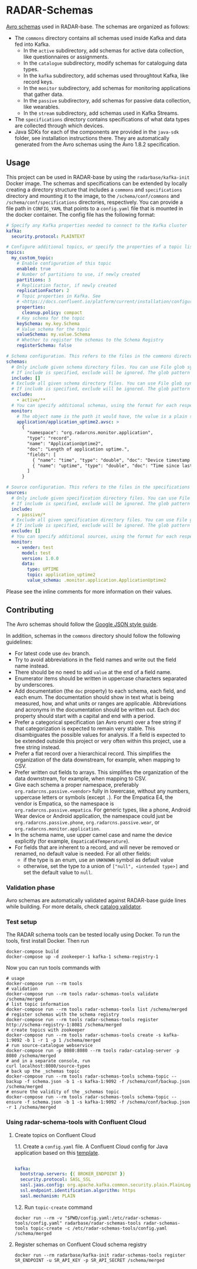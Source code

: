 # RADAR-Schemas

[Avro schemas](https://avro.apache.org/docs/1.9.2/spec.html) used in RADAR-base. The schemas are organized as follows:

- The `commons` directory contains all schemas used inside Kafka and data fed into Kafka.
  - In the `active` subdirectory, add schemas for active data collection, like questionnaires or assignments.
  - In the `catalogue` subdirectory, modify schemas for cataloguing data types.
  - In the `kafka` subdirectory, add schemas used throughtout Kafka, like record keys.
  - In the `monitor` subdirectory, add schemas for monitoring applications that gather data.
  - In the `passive` subdirectory, add schemas for passive data collection, like wearables.
  - In the `stream` subdirectory, add schemas used in Kafka Streams.
- The `specifications` directory contains specifications of what data types are collected through which devices.
- Java SDKs for each of the components are provided in the `java-sdk` folder, see installation instructions there. They are automatically generated from the Avro schemas using the Avro 1.8.2 specification.

## Usage

This project can be used in RADAR-base by using the `radarbase/kafka-init` Docker image. The schemas and specifications can be extended by locally creating a directory structure that includes a `commons` and `specifications` directory and mounting it to the image, to the `/schema/conf/commons` and `/schema/conf/specifications` directories, respectively. You can provide a file path in `CONFIG_YAML` that points to a `config.yaml` file that is mounted in the docker container. The config file has the following format:

```yaml
# Specify any Kafka properties needed to connect to the Kafka cluster
kafka:
  security.protocol: PLAINTEXT

# Configure additional topics, or specify the properties of a topic listed elsewhere.
topics:
  my_custom_topic:
    # Enable configuration of this topic
    enabled: true
    # Number of partitions to use, if newly created
    partitions: 3
    # Replication factor, if newly created
    replicationFactor: 2
    # Topic properties in Kafka. See
    # <https://docs.confluent.io/platform/current/installation/configuration/topic-configs.html#ak-topic-configurations-for-cp>
    properties:
      cleanup.policy: compact
    # Key schema for the topic
    keySchema: my.key.Schema
    # Value schema for the topic
    valueSchema: my.value.Schema
    # Whether to register the schemas to the Schema Registry
    registerSchema: false

# Schema configuration. This refers to the files in the commons directory.
schemas:
  # Only include given schema directory files. You can use File glob syntax as described in <https://docs.oracle.com/javase/8/docs/api/java/nio/file/FileSystem.html#getPathMatcher-java.lang.String->
  # If include is specified, exclude will be ignored. The glob pattern should start from the commons directory.
  include: []
  # Exclude all given schema directory files. You can use File glob syntax as described in <https://docs.oracle.com/javase/8/docs/api/java/nio/file/FileSystem.html#getPathMatcher-java.lang.String->
  # If include is specified, exclude will be ignored. The glob pattern should start from the commons directory.
  exclude:
    - active/**
  # You can specify additional schemas, using the format for each respective specification directory.
  monitor:
    # The object name is the path it would have, the value is a plain string containing a JSON object
    application/application_uptime2.avsc: >
      {
        "namespace": "org.radarcns.monitor.application",
        "type": "record",
        "name": "ApplicationUptime2",
        "doc": "Length of application uptime.",
        "fields": [
          { "name": "time", "type": "double", "doc": "Device timestamp in UTC (s)." },
          { "name": "uptime", "type": "double", "doc": "Time since last app start (s)." }
        ]
      }

# Source configuration. This refers to the files in the specifications directory.
sources:
  # Only include given specification directory files. You can use File glob syntax as described in <https://docs.oracle.com/javase/8/docs/api/java/nio/file/FileSystem.html#getPathMatcher-java.lang.String->
  # If include is specified, exclude will be ignored. The glob pattern should start from the specifications directory.
  include:
    - passive/*
  # Exclude all given specification directory files. You can use File glob syntax as described in <https://docs.oracle.com/javase/8/docs/api/java/nio/file/FileSystem.html#getPathMatcher-java.lang.String->
  # If include is specified, exclude will be ignored. The glob pattern should start from the specifications directory.
  exclude: []
  # You can specify additional sources, using the format for each respective specification directory.
  monitor:
    - vender: test
      model: test
      version: 1.0.0
      data:
        type: UPTIME
        topic: application_uptime2
        value_schema: .monitor.application.ApplicationUptime2
```

Please see the inline comments for more information on their values.

## Contributing

The Avro schemas should follow the [Google JSON style guide](https://google.github.io/styleguide/jsoncstyleguide.xml).

In addition, schemas in the `commons` directory should follow the following guidelines:

- For latest code use `dev` branch.
- Try to avoid abbreviations in the field names and write out the field name instead.
- There should be no need to add `value` at the end of a field name.
- Enumerator items should be written in uppercase characters separated by underscores.
- Add documentation (the `doc` property) to each schema, each field, and each enum. The documentation should show in text what is being measured, how, and what units or ranges are applicable. Abbreviations and acronyms in the documentation should be written out. Each doc property should start with a capital and end with a period.
- Prefer a categorical specification (an Avro enum) over a free string if that categorization is expected to remain very stable. This disambiguates the possible values for analysis. If a field is expected to be extended outside this project or very often within this project, use a free string instead.
- Prefer a flat record over a hierarchical record. This simplifies the organization of the data downstream, for example, when mapping to CSV.
- Prefer written out fields to arrays. This simplifies the organization of the data downstream, for example, when mapping to CSV.
- Give each schema a proper namespace, preferably `org.radarcns.passive.<vendor>` fully in lowercase, without any numbers, uppercase letters or symbols (except `.`). For the Empatica E4, the vendor is Empatica, so the namespace is `org.radarcns.passive.empatica`. For generic types, like a phone, Android Wear device or Android application, the namespace could just be `org.radarcns.passive.phone`, `org.radarcns.passive.wear`, or `org.radarcns.monitor.application`.
- In the schema name, use upper camel case and name the device explicitly (for example, `EmpaticaE4Temperature`).
- For fields that are inherent to a record, and will never be removed or renamed, no default value is needed. For all other fields:
  - if the type is an enum, use an `UNKNOWN` symbol as default value
  - otherwise, set the type to a union of `["null", <intended type>]` and set the default value to `null`.

### Validation phase

Avro schemas are automatically validated against RADAR-base guide lines while building. For more details, check [catalog validator](java-sdk/radar-schemas-tools).

### Test setup

The RADAR schema tools can be tested locally using Docker. To run the tools, first install Docker. Then run

```shell
docker-compose build
docker-compose up -d zookeeper-1 kafka-1 schema-registry-1
```
Now you can run tools commands with
```shell
# usage
docker-compose run --rm tools
# validation
docker-compose run --rm tools radar-schemas-tools validate /schema/merged
# list topic information
docker-compose run --rm tools radar-schemas-tools list /schema/merged
# register schemas with the schema registry
docker-compose run --rm tools radar-schemas-tools register http://schema-registry-1:8081 /schema/merged
# create topics with zookeeper
docker-compose run --rm tools radar-schemas-tools create -s kafka-1:9092 -b 1 -r 1 -p 1 /schema/merged
# run source-catalogue webservice
docker-compose run -p 8080:8080 --rm tools radar-catalog-server -p 8080 /schema/merged
# and in a separate console, run
curl localhost:8080/source-types
# back up the _schemas topic
docker-compose run --rm tools radar-schemas-tools schema-topic --backup -f schema.json -b 1 -s kafka-1:9092 -f /schema/conf/backup.json /schema/merged
# ensure the validity of the _schemas topic
docker-compose run --rm tools radar-schemas-tools schema-topic --ensure -f schema.json -b 1 -s kafka-1:9092 -f /schema/conf/backup.json -r 1 /schema/merged
```

### Using radar-schema-tools with Confluent Cloud

1. Create topics on Confluent Cloud 

    1.1. Create a `config.yaml` file. A Confluent Cloud config for Java application based on this [template](https://github.com/confluentinc/configuration-templates/blob/master/clients/cloud/java-sr.config).

    ```yaml
    
    kafka:
      bootstrap.servers: {{ BROKER_ENDPOINT }}
      security.protocol: SASL_SSL
      sasl.jaas.config: org.apache.kafka.common.security.plain.PlainLoginModule required username="{{ CLUSTER_API_KEY }}" password="{{ CLUSTER_API_SECRET }}";
      ssl.endpoint.identification.algorithm: https
      sasl.mechanism: PLAIN
    ```

    1.2. Run `topic-create` command

    ```
    docker run --rm -v "$PWD/config.yaml:/etc/radar-schemas-tools/config.yaml" radarbase/radar-schemas-tools radar-schemas-tools topic-create -c /etc/radar-schemas-tools/config.yaml /schema/merged
    ```

2. Register schemas on Confluent Cloud schema registry

    ```
    docker run --rm radarbase/kafka-init radar-schemas-tools register SR_ENDPOINT -u SR_API_KEY -p SR_API_SECRET /schema/merged
    ```
